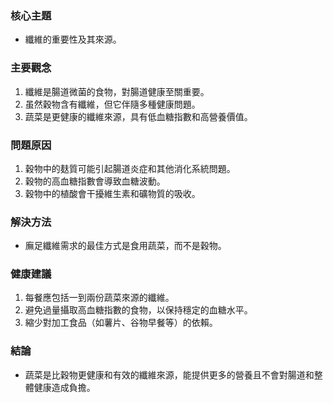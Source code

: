 ### 核心主題  
- 纖維的重要性及其來源。

### 主要觀念  
1. 纖維是腸道微菌的食物，對腸道健康至關重要。
2. 虽然穀物含有纖維，但它伴隨多種健康問題。
3. 蔬菜是更健康的纖維來源，具有低血糖指數和高營養價值。

### 問題原因  
1. 穀物中的麸質可能引起腸道炎症和其他消化系統問題。
2. 穀物的高血糖指數會導致血糖波動。
3. 穀物中的植酸會干擾維生素和礦物質的吸收。

### 解決方法  
- 廡足纖維需求的最佳方式是食用蔬菜，而不是穀物。

### 健康建議  
1. 每餐應包括一到兩份蔬菜來源的纖維。
2. 避免過量攝取高血糖指數的食物，以保持穩定的血糖水平。
3. 縮少對加工食品（如薯片、谷物早餐等）的依賴。

### 結論  
- 蔬菜是比穀物更健康和有效的纖維來源，能提供更多的營養且不會對腸道和整體健康造成負擔。